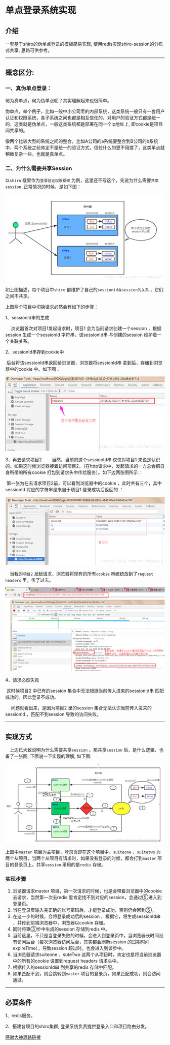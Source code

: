 

# 单点登录系统实现

## 介绍

一套基于shiro的伪单点登录的模板简易实现, 使用redis实现shiro-session的分布式共享, 思路可供参考。

---

## 概念区分:

### 一、真伪单点登录：

何为真单点，何为伪单点呢？其实理解起来也很简单。

伪单点，举个例子，比如一般中小公司里的内部系统，这类系统一般只有一套用户认证和权限系统，各子系统之间也都是相互信任的，对用户的验证方式都是统一的，这类就是伪单点，一般这类系统都是部署在同一个ip地址上, 即cookie是项目间共享的。

像两个比较大型的系统之间的整合，比如A公司的a系统要整合到B公司的b系统中，两个系统之前肯定不是统一的验证方式，信任什么的更不用提了，这类单点就稍微复杂一些，也就是真单点。

### 二、为什么需要共享Session

以`shiro` 框架作为`登录验证权限框架` 为例，这里还不写这个，先说为什么需要`共享session` ,正常情况的时候，是如下图： 

![](images\1.png)

如上图描述，每个项目中`shiro` 都维护了自己的`sessionid与session的关系` ，它们之间不共享。

上图两个项目中切换请求必然会有如下的步骤：

1、sessionId串的生成

   浏览器首次对项目1发起请求时，项目1 会为当前请求创建一个session ，根据session 生成一个sessionId 字符串，该sessionId串 与创建的session 维护着一个关联关系。

2、sessionId串存到cookie中

​      后台将该sessionId串返回给浏览器，浏览器将sessionId串 拿到后，存储到浏览器中的cookie 中。如下图： 

![](images\2.png)

3、再去请求项目2
  当然，当前的这个sessionId串 仅仅对项目1 来说是认识的。如果这时候浏览器接着访问项目2，（在http请求中，发起请求的一方总会把自身所带的所有cookie 打包到请求头中传给服务）。如下边两张图所示：

​        第一张为在去请求项目2前，可以看到浏览器中的cookie ，此时共有三个，其中sessionId 对应的字符串是来自于项目1 登录成功后返回的 ： 

![](images\3.png)

 当我对`项目2` 发起请求，浏览器将现有的所有`cookie` 串统统放到了`request headers` 里，传了过去。 

![](images\4.png)

4、请求必然失败

​       这时候项目2 中已有的session 集合中无法根据当前传入进来的sessionId串 匹配成功的。因此登录不成功。 

    问题就看出来，是因为项目2 里的session 集合无法认识当前传入进来的sessionId ，匹配不到session 导致的访问失败。

---

## 实现方式

 上边已大致说明为什么需要共享`session` 。那共享`session` 后，是什么逻辑，也备了一张图, 下面说一下实现的理解, 如下图:

![](images\5.png)

上图中`master` 项目为主项目，登录页即在这个项目中，`suiteone` 、`suitetwo` 为两个从项目，当两个从项目有请求时，如果没有登录的时候，都会打到`master` 项目的登录页上。共享`session` 采用的是`redis` 存储。

### 实现步骤

1. 浏览器请求master 项目，第一次请求的时候，也是会带着浏览器中的cookie 去请求，当然第一次去redis 里肯定找不到对应的session，会通过⑤进入到登录页。
2. 当在登录页输入完正确的账号密码后，才能登录成功，否则仍会回到⑤。
3. 在这一步的时候，会将登录成功后的session ，根据它，将生成sessionId串 ，并传到前端浏览器中，浏览器以cookie 存储。
4. 同时将第③步中生成的session 存储到redis 中。
5. 当前这里，不只是当登录失败的时候，会进入到登录页中，当浏览器长时间没有访问后台（每次浏览器访问后台，其实都会刷新session 的过期时间expireTime），导致session 超过时，也会进入到该步中。
6. 当浏览器请求suiteone 、suteTwo 这两个从项目时，肯定也是将当前浏览器中的所有的cookie 设置到request headers 请求头中。
7. 根据传入的sessionId串 到共享的redis 存储中匹配。
8. 如果匹配不到，则会跳转到`master` 项目的登录页，如果匹配成功，则会访问通过。

---

## 必要条件

1、redis服务。

2、搭建各项目的shiro集群, 登录系统负责提供登录入口和项目路由分发。

[感谢大神思路链接](https://blog.csdn.net/wohaqiyi/article/details/81342741)